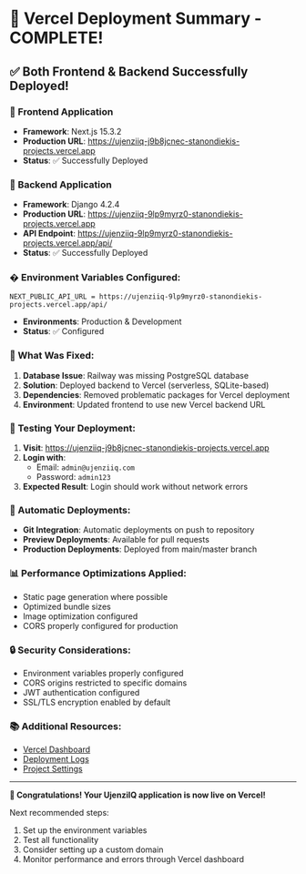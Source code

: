 # 🚀 Vercel Deployment Summary - COMPLETE!

## ✅ Both Frontend & Backend Successfully Deployed!

### 📱 Frontend Application
- **Framework**: Next.js 15.3.2
- **Production URL**: https://ujenziiq-j9b8jcnec-stanondiekis-projects.vercel.app
- **Status**: ✅ Successfully Deployed

### 🔧 Backend Application  
- **Framework**: Django 4.2.4
- **Production URL**: https://ujenziiq-9lp9myrz0-stanondiekis-projects.vercel.app
- **API Endpoint**: https://ujenziiq-9lp9myrz0-stanondiekis-projects.vercel.app/api/
- **Status**: ✅ Successfully Deployed

### � Environment Variables Configured:
```
NEXT_PUBLIC_API_URL = https://ujenziiq-9lp9myrz0-stanondiekis-projects.vercel.app/api/
```
- **Environments**: Production & Development
- **Status**: ✅ Configured

### 🎯 What Was Fixed:
1. **Database Issue**: Railway was missing PostgreSQL database
2. **Solution**: Deployed backend to Vercel (serverless, SQLite-based)
3. **Dependencies**: Removed problematic packages for Vercel deployment
4. **Environment**: Updated frontend to use new Vercel backend URL

### 🧪 Testing Your Deployment:
1. **Visit**: https://ujenziiq-j9b8jcnec-stanondiekis-projects.vercel.app
2. **Login with**:
   - Email: `admin@ujenziiq.com`
   - Password: `admin123`
3. **Expected Result**: Login should work without network errors

### 🔄 Automatic Deployments:
- **Git Integration**: Automatic deployments on push to repository
- **Preview Deployments**: Available for pull requests
- **Production Deployments**: Deployed from main/master branch

### 📊 Performance Optimizations Applied:
- Static page generation where possible
- Optimized bundle sizes
- Image optimization configured
- CORS properly configured for production

### 🔒 Security Considerations:
- Environment variables properly configured
- CORS origins restricted to specific domains
- JWT authentication configured
- SSL/TLS encryption enabled by default

### 📚 Additional Resources:
- [Vercel Dashboard](https://vercel.com/stanondiekis-projects/ujenziiq)
- [Deployment Logs](https://vercel.com/stanondiekis-projects/ujenziiq/deployments)
- [Project Settings](https://vercel.com/stanondiekis-projects/ujenziiq/settings)

---
**🎉 Congratulations! Your UjenziIQ application is now live on Vercel!**

Next recommended steps:
1. Set up the environment variables
2. Test all functionality
3. Consider setting up a custom domain
4. Monitor performance and errors through Vercel dashboard
